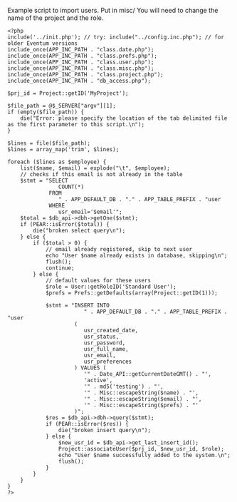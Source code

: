 Example script to import users. Put in misc/ You will need to change the
name of the project and the role.

    <?php
    include('../init.php'); // try: include("../config.inc.php"); // for older Eventum versions
    include_once(APP_INC_PATH . "class.date.php");
    include_once(APP_INC_PATH . "class.prefs.php");
    include_once(APP_INC_PATH . "class.user.php");
    include_once(APP_INC_PATH . "class.misc.php");
    include_once(APP_INC_PATH . "class.project.php");
    include_once(APP_INC_PATH . "db_access.php");

    $prj_id = Project::getID('MyProject');

    $file_path = @$_SERVER["argv"][1];
    if (empty($file_path)) {
        die("Error: please specify the location of the tab delimited file as the first parameter to this script.\n");
    }

    $lines = file($file_path);
    $lines = array_map('trim', $lines);

    foreach ($lines as $employee) {
        list($name, $email) = explode("\t", $employee);
        // checks if this email is not already in the table
        $stmt = "SELECT
                    COUNT(*)
                 FROM
                    " . APP_DEFAULT_DB . "." . APP_TABLE_PREFIX . "user
                 WHERE
                    usr_email='$email'";
        $total = $db_api->dbh->getOne($stmt);
        if (PEAR::isError($total)) {
            die("broken select query\n");
        } else {
            if ($total > 0) {
                // email already registered, skip to next user
                echo "User $name already exists in database, skipping\n";
                flush();
                continue;
            } else {
                // default values for these users
                $role = User::getRoleID('Standard User');
                $prefs = Prefs::getDefaults(array(Project::getID(1)));

                $stmt = "INSERT INTO
                            " . APP_DEFAULT_DB . "." . APP_TABLE_PREFIX . "user
                         (
                            usr_created_date,
                            usr_status,
                            usr_password,
                            usr_full_name,
                            usr_email,
                            usr_preferences
                         ) VALUES (
                            '" . Date_API::getCurrentDateGMT() . "',
                            'active',
                            '" . md5('testing') . "',
                            '" . Misc::escapeString($name) . "',
                            '" . Misc::escapeString($email) . "',
                            '" . Misc::escapeString($prefs) . "'
                         )";
                $res = $db_api->dbh->query($stmt);
                if (PEAR::isError($res)) {
                    die("broken insert query\n");
                } else {
                    $new_usr_id = $db_api->get_last_insert_id();
                    Project::associateUser($prj_id, $new_usr_id, $role);
                    echo "User $name successfully added to the system.\n";
                    flush();
                }
            }
        }
    }
    ?>